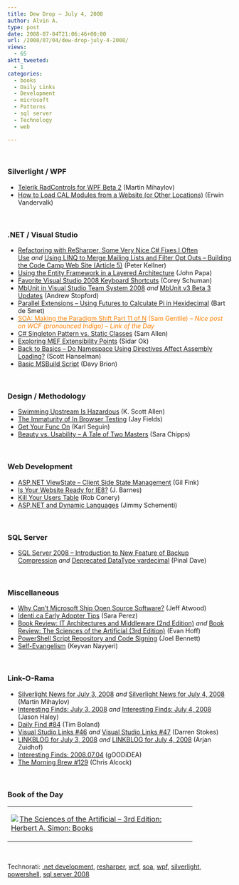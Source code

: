 ```yaml
---
title: Dew Drop – July 4, 2008
author: Alvin A.
type: post
date: 2008-07-04T21:06:46+00:00
url: /2008/07/04/dew-drop-july-4-2008/
views:
  - 65
aktt_tweeted:
  - 1
categories:
  - books
  - Daily Links
  - Development
  - microsoft
  - Patterns
  - sql server
  - Technology
  - web

---
```

</p> 

&#160;

### Silverlight / WPF

  * [Telerik RadControls for WPF Beta 2][1] (Martin Mihaylov)
  * [How to Load CAL Modules from a Website (or Other Locations)][2] (Erwin Vandervalk)

&#160;

### .NET / Visual Studio

  * [Refactoring with ReSharper, Some Very Nice C# Fixes I Often Use][3]&#160;_and_&#160;[Using LINQ to Merge Mailing Lists and Filter Opt Outs &#8211; Building the Code Camp Web Site (Article 5)][4] (Peter Kellner)
  * [Using the Entity Framework in a Layered Architecture][5] (John Papa)
  * [Favorite Visual Studio 2008 Keyboard Shortcuts][6] (Corey Schuman)
  * [MbUnit in Visual Studio Team System 2008][7]&#160;_and_&#160;[MbUnit v3 Beta 3 Updates][8] (Andrew Stopford)
  * [Parallel Extensions &#8211; Using Futures to Calculate Pi in Hexidecimal][9] (Bart de Smet)
  * [<font color="#ff8000">SOA: Making the Paradigm Shift Part 11 of N</font>][10] <font color="#ff8000">(Sam Gentile) <em>– Nice post on WCF (pronounced Indigo) &#8211; Link of the Day</em></font>
  * [C# Singleton Pattern vs. Static Classes][11] (Sam Allen)
  * [Exploring MEF Extensibility Points][12] (Sidar Ok)
  * [Back to Basics &#8211; Do Namespace Using Directives Affect Assembly Loading?][13] (Scott Hanselman)
  * [Basic MSBuild Script][14] (Davy Brion)

&#160;

### Design / Methodology

  * [Swimming Upstream Is Hazardous][15] (K. Scott Allen)
  * [The Immaturity of In Browser Testing][16] (Jay Fields)
  * [Get Your Func On][17] (Karl Seguin)
  * [Beauty vs. Usability &#8211; A Tale of Two Masters][18] (Sara Chipps)

&#160;

### Web Development

  * [ASP.NET ViewState &#8211; Client Side State Management][19] (Gil Fink)
  * [Is Your Website Ready for IE8?][20] (J. Barnes)
  * [Kill Your Users Table][21] (Rob Conery)
  * [ASP.NET and Dynamic Languages][22] (Jimmy Schementi)

&#160;

### SQL Server

  * [SQL Server 2008 &#8211; Introduction to New Feature of Backup Compression][23]&#160;_and_&#160;[Deprecated DataType vardecimal][24] (Pinal Dave)

&#160;

### Miscellaneous

  * [Why Can&#8217;t Microsoft Ship Open Source Software?][25] (Jeff Atwood)
  * [Identi.ca Early Adopter Tips][26] (Sara Perez)
  * [Book Review: IT Architectures and Middleware (2nd Edition)][27]&#160;_and_&#160;[Book Review: The Sciences of the Artificial (3rd Edition)][28] (Evan Hoff)
  * [PowerShell Script Repository and Code Signing][29] (Joel Bennett)
  * [Self-Evangelism][30] (Keyvan Nayyeri)

&#160;

### Link-O-Rama

  * [Silverlight News for July 3, 2008][31]&#160;_and_&#160;[Silverlight News for July 4, 2008][32] (Martin Mihaylov)
  * [Interesting Finds: July 3, 2008][33]&#160;_and_&#160;[Interesting Finds: July 4, 2008][34] (Jason Haley)
  * [Daily Find #84][35] (Tim Boland)
  * [Visual Studio Links #46][36]&#160;_and_&#160;[Visual Studio Links #47][37] (Darren Stokes)
  * [LINKBLOG for July 3, 2008][38]&#160;_and_&#160;[LINKBLOG for July 4, 2008][39] (Arjan Zuidhof)
  * [Interesting Finds: 2008.07.04][40] (gOODiDEA)
  * [The Morning Brew #129][41] (Chris Alcock)

&#160;

### Book of the Day

<div class="wlWriterSmartContent" id="scid:7dc1bd33-94bd-46fd-a20b-0131235bcd47:735ec56d-c38c-45ca-aab8-e6dafc93cf24" style="padding-right: 0px; display: inline; padding-left: 0px; float: none; padding-bottom: 0px; margin: 0px; padding-top: 0px">
  <table cellspacing="0" cellpadding="2" width="400" border="0" unselectable="on">
    <tr>
      <td valign="top" width="400">
        <p>
          <a title="The Sciences of the Artificial - 3rd Edition: Herbert A. Simon: Books" href="http://www.amazon.com/exec/obidos/ASIN/0262691914/alvinashcraft-20"><img data-recalc-dims="1" decoding="async" src="https://i0.wp.com/images.amazon.com/images/P/0262691914.01.MZZZZZZZ.jpg?w=660" border="0" align="left" style="float:left" />The Sciences of the Artificial &#8211; 3rd Edition: Herbert A. Simon: Books</a>
        </p>
      </td>
    </tr>
  </table>
</div>

&#160;

<div class="wlWriterSmartContent" id="scid:C16BAC14-9A3D-4c50-9394-FBFEF7A93539:8128d259-e98d-4fde-ae84-3ab807d6540c" style="padding-right: 0px; display: inline; padding-left: 0px; float: none; padding-bottom: 0px; margin: 0px; padding-top: 0px">
  <!--dotnetkickit-->
</div>

<div class="wlWriterSmartContent" id="scid:d7bf807d-7bb0-458a-811f-90c51817d5c2:ff056ac5-9adc-4e73-9d1b-bb30fe726d3c" style="padding-right: 0px; display: inline; padding-left: 0px; float: none; padding-bottom: 0px; margin: 0px; padding-top: 0px">
  <p>
    <span class="TagSite">Technorati:</span> <a href="http://technorati.com/tag/.net+development" rel="tag" class="tag">.net development</a>, <a href="http://technorati.com/tag/resharper" rel="tag" class="tag">resharper</a>, <a href="http://technorati.com/tag/wcf" rel="tag" class="tag">wcf</a>, <a href="http://technorati.com/tag/soa" rel="tag" class="tag">soa</a>, <a href="http://technorati.com/tag/wpf" rel="tag" class="tag">wpf</a>, <a href="http://technorati.com/tag/silverlight" rel="tag" class="tag">silverlight</a>, <a href="http://technorati.com/tag/powershell" rel="tag" class="tag">powershell</a>, <a href="http://technorati.com/tag/sql+server+2008" rel="tag" class="tag">sql server 2008</a><br /><!-- StartInsertedTags: .net development, resharper, wcf, soa, wpf, silverlight, powershell, sql server 2008 :EndInsertedTags -->
  </p>
</div>

 [1]: http://www.silverlightshow.net/news/Telerik-RadControls-for-WPF-Beta-2.aspx
 [2]: http://blogs.msdn.com/erwinvandervalk/archive/2008/06/27/how-to-load-cal-modules-from-a-website-or-other-locations.aspx
 [3]: http://peterkellner.net/2008/07/03/code-refactoring-with-resharper/
 [4]: http://peterkellner.net/2008/07/03/combine-email-lists-with-linq/
 [5]: http://johnpapa.net/all/using-the-entity-framework-in-a-layered-architecture/
 [6]: http://simplesilverlight.wordpress.com/2008/07/03/favorite-visual-studio-2008-keyboard-shortcuts-2/
 [7]: http://weblogs.asp.net/astopford/archive/2008/07/03/mbunit-v3-in-visual-studio-team-system-2008.aspx
 [8]: http://weblogs.asp.net/astopford/archive/2008/07/03/mbunit-v3-beta-3-updates.aspx
 [9]: http://community.bartdesmet.net/blogs/bart/archive/2008/07/03/parallel-extensions-using-futures-to-calculate-pi-in-hexadecimal.aspx
 [10]: http://samgentile.com/blogs/samgentile/archive/2008/07/03/soa-making-the-paradigm-shift-part-11-of-n.aspx
 [11]: http://dotnet.dzone.com/news/c-singleton-pattern-vs-static-
 [12]: http://www.sidarok.com/web/blog/content/2008/07/04/exploring-mef-extensibility-points.html
 [13]: http://www.hanselman.com/blog/BackToBasicsDoNamespaceUsingDirectivesAffectAssemblyLoading.aspx
 [14]: http://davybrion.com/blog/2008/07/basic-msbuild-script/
 [15]: http://odetocode.com/Blogs/scott/archive/2008/07/03/12161.aspx
 [16]: http://blog.jayfields.com/2008/07/immaturity-of-in-browser-testing.html
 [17]: http://codebetter.com/blogs/karlseguin/archive/2008/07/03/get-your-func-on.aspx
 [18]: http://dotnet.dzone.com/news/beauty-vs-usability-a-tale-two
 [19]: http://dotnet.dzone.com/news/aspnet-viewstate-client-side-s
 [20]: http://blogs.msdn.com/jbarnes/archive/2008/07/03/internet-explorer-8-is-your-web-site-ready-for-ie8.aspx
 [21]: http://blog.wekeroad.com/blog/kill-your-users-table/
 [22]: http://blog.jimmy.schementi.com/2008/07/aspnet-and-dynamic-languages.html
 [23]: http://blog.sqlauthority.com/2008/07/03/sql-server-2008-introduction-to-new-feature-of-backup-compression/
 [24]: http://blog.sqlauthority.com/2008/07/04/sql-server-deprecated-datatype-vardecimal/
 [25]: http://www.codinghorror.com/blog/archives/001144.html
 [26]: http://www.sarahintampa.com/sarah/2008/07/02/identica-early-adopter-tips.html
 [27]: http://www.lostechies.com/blogs/evan_hoff/archive/2008/07/03/book-review-it-architectures-and-middleware-2-ed.aspx
 [28]: http://www.lostechies.com/blogs/evan_hoff/archive/2008/07/03/book-review-the-sciences-of-the-artificial-3rd-ed.aspx
 [29]: http://huddledmasses.org/powershell-script-repository-and-code-signing/
 [30]: http://nayyeri.net/blog/self-evangelism/
 [31]: http://www.silverlightshow.net/news/Silverlight-news-for-July-3-2008.aspx
 [32]: http://www.silverlightshow.net/news/Silverlight-news-for-July-4-2008.aspx
 [33]: http://jasonhaley.com/blog/archive/2008/07/03/141945.aspx
 [34]: http://jasonhaley.com/blog/archive/2008/07/04/141947.aspx
 [35]: http://www.techtoolblog.com/archives/daily-find-84
 [36]: http://visualstudiohacks.com/blog/visual-studio-links-46/
 [37]: http://visualstudiohacks.com/blog/visual-studio-links-47/
 [38]: http://www.arjansworld.com/2008/07/03/linkblog-for-july-3-2008/
 [39]: http://www.arjansworld.com/2008/07/04/linkblog-for-july-4-2008/
 [40]: http://weblogs.asp.net/yuanjian/archive/2008/07/03/interesting-finds-2008-07-04.aspx
 [41]: http://blog.cwa.me.uk/2008/07/04/the-morning-brew-129/